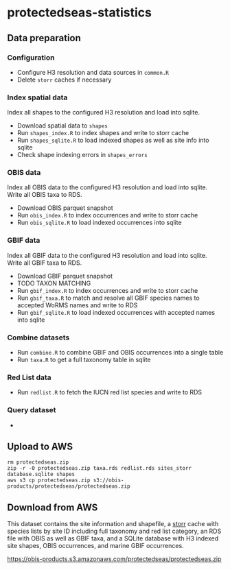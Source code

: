 # protectedseas-statistics

## Data preparation

### Configuration

- Configure H3 resolution and data sources in `common.R`
- Delete `storr` caches if necessary

### Index spatial data

Index all shapes to the configured H3 resolution and load into sqlite.

- Download spatial data to `shapes`
- Run `shapes_index.R` to index shapes and write to storr cache
- Run `shapes_sqlite.R` to load indexed shapes as well as site info into sqlite
- Check shape indexing errors in `shapes_errors`

### OBIS data

Index all OBIS data to the configured H3 resolution and load into sqlite. Write all OBIS taxa to RDS.

- Download OBIS parquet snapshot
- Run `obis_index.R` to index occurrences and write to storr cache
- Run `obis_sqlite.R` to load indexed occurrences into sqlite

### GBIF data

Index all GBIF data to the configured H3 resolution and load into sqlite. Write all GBIF taxa to RDS.

- Download GBIF parquet snapshot
- TODO TAXON MATCHING
- Run `gbif_index.R` to index occurrences and write to storr cache
- Run `gbif_taxa.R` to match and resolve all GBIF species names to accepted WoRMS names and write to RDS
- Run `gbif_sqlite.R` to load indexed occurrences with accepted names into sqlite

### Combine datasets

- Run `combine.R` to combine GBIF and OBIS occurrences into a single table
- Run `taxa.R` to get a full taxonomy table in sqlite

### Red List data

- Run `redlist.R` to fetch the IUCN red list species and write to RDS

### Query dataset

- ~~~Run `query.R`~~~

## Upload to AWS

```
rm protectedseas.zip
zip -r -0 protectedseas.zip taxa.rds redlist.rds sites_storr database.sqlite shapes
aws s3 cp protectedseas.zip s3://obis-products/protectedseas/protectedseas.zip
```

## Download from AWS

This dataset contains the site information and shapefile, a [storr](https://richfitz.github.io/storr/articles/storr.html) cache with species lists by site ID including full taxonomy and red list category, an RDS file with OBIS as well as GBIF taxa, and a SQLite database with H3 indexed site shapes, OBIS occurrences, and marine GBIF occurrences.

https://obis-products.s3.amazonaws.com/protectedseas/protectedseas.zip

